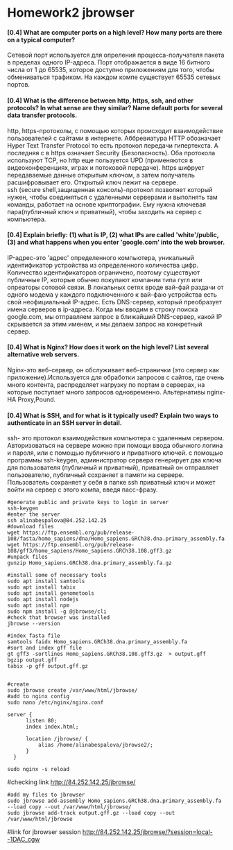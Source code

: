 # Homework2 jbrowser
#### [0.4] What are computer ports on a high level? How many ports are there on a typical computer?
Сетевой порт используется для опреления процесса-получателя пакета в пределах одного IP-адреса. 
Порт отображается в виде 16 битного числа от 1 до 65535, которое доступно приложениям для того, чтобы обмениваться трафиком. На каждом компе существует 65535 сетевых портов. 
#### [0.4] What is the difference between http, https, ssh, and other protocols? In what sense are they similar? Name default ports for several data transfer protocols.
http, https-протоколы, с помощью которых происходит взаимодействие пользователей с сайтами в интернете. Аббревиатура HTTP обозначает Hyper Text Transfer Protocol то есть протокол передачи гипертекста.
А последняя с в https означает Security (Безопасность).
Оба протокола используют TCP, но http еще пользуется UPD (применяются в видеоконференциях, играх и потоковой передаче). https шифрует передаваемые данные открытым ключом, а затем получатель расшифровывает его. Открытый ключ лежит на сервере.  
ssh (secure shell,защищенная консоль)-протокол позволяет который нужен, чтобы соединяться с удаленными серверами и выполнять там команды, работает на основе криптографии. Ему нужна ключевая пара(публичный ключ и приватный), чтобы заходить на сервер с компьютера. 
#### [0.4] Explain briefly: (1) what is IP, (2) what IPs are called 'white'/public, (3) and what happens when you enter 'google.com' into the web browser.
IP-адрес-это 'адрес' определенного компьютера, уникальный идентификатор устройства из определенного количества цифр. Количество идентификаторов ограничено, поэтому существуют публичные IP, которые обычно покупают компании типа гугл или опреаторы сотовой связи. 
В локальных сетях вроде вай-фай раздачи от одного модема у каждого подключенного к вай-фаю устройства есть свой неофициальный IP-адрес. 
Есть DNS-сервер, который преобразует имена серверов в ip-адреса. Когда мы вводим в строку поиска google.com, мы отправляем запрос в ближайший DNS-сервер, какой IP скрывается за этим именем, и мы делаем запрос на конкретный сервер. 
#### [0.4] What is Nginx? How does it work on the high level? List several alternative web servers.
Nginx-это веб-сервер, он обслуживает веб-странички (это сервер как приложение).Используется для обработки запросов с сайтов, где очень много контента, распределяет нагрузку по портам в серверах, на которые поступает много запросов одновременно. Альтернативы nginx- HA Proxy,Pound.
#### [0.4] What is SSH, and for what is it typically used? Explain two ways to authenticate in an SSH server in detail.
ssh- это протокол взаимодействия компьютера с удаленным сервером. Авторизоваться на сервере можно при помощи ввода обычного логина и пароля, или с помощью публичного и приватного ключей. с помощью программы ssh-keygen,  администратор сервера генерирует два ключа для пользователя (публичный и приватный), приватный он отправляет пользователю, публичный сохраняет в памяти на сервере. Пользователь сохраняет у себя в папке ssh  приватный ключ и может войти на сервер с этого компа, введя пасс-фразу. 




    #generate public and private keys to login in server
    ssh-keygen
    #enter the server
    ssh alinabespalova@84.252.142.25
    #download files
    wget https://ftp.ensembl.org/pub/release-108/fasta/homo_sapiens/dna/Homo_sapiens.GRCh38.dna.primary_assembly.fa.gz
    wget https://ftp.ensembl.org/pub/release-108/gff3/homo_sapiens/Homo_sapiens.GRCh38.108.gff3.gz
    #unpack files 
    gunzip Homo_sapiens.GRCh38.dna.primary_assembly.fa.gz

    #install some of necessary tools 
    sudo apt install samtools
    sudo apt install tabix
    sudo apt install genometools
    sudo apt install nodejs
    sudo apt install npm
    sudo npm install -g @jbrowse/cli
    #check that browser was installed 
    jbrowse --version

    #index fasta file 
    samtools faidx Homo_sapiens.GRCh38.dna.primary_assembly.fa
    #sort and index gff file
    gt gff3 -sortlines Homo_sapiens.GRCh38.108.gff3.gz  > output.gff
    bgzip output.gff
    tabix -p gff output.gff.gz 


    #create 
    sudo jbrowse create /var/www/html/jbrowse/ 
    #add to nginx config 
    sudo nano /etc/nginx/nginx.conf

    server {
          listen 80;
          index index.html;

          location /jbrowse/ {
              alias /home/alinabespalova/jbrowse2/;    
          }
      }

    sudo nginx -s reload
    
#checking link 
<http://84.252.142.25/jbrowse/>

    #add my files to jbrowser 
    sudo jbrowse add-assembly Homo_sapiens.GRCh38.dna.primary_assembly.fa --load copy --out /var/www/html/jbrowse/
    sudo jbrowse add-track output.gff.gz --load copy --out /var/www/html/jbrowse

#link for jbrowser session 
<http://84.252.142.25/jbrowse/?session=local--1DAC_cgw>

